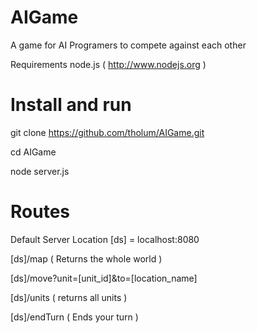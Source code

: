 AIGame
======

A game for AI Programers to compete against each other

Requirements node.js ( http://www.nodejs.org )

Install and run
======

git clone https://github.com/tholum/AIGame.git

cd AIGame

node server.js


Routes 
======
Default Server Location [ds] = localhost:8080

[ds]/map     ( Returns the whole world )

[ds]/move?unit=[unit_id]&to=[location_name]

[ds]/units   ( returns all units )

[ds]/endTurn  ( Ends your turn )
